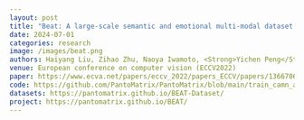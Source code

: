 ```yaml
---
layout: post
title: "Beat: A large-scale semantic and emotional multi-modal dataset for conversational gestures synthesis"
date: 2024-07-01
categories: research
image: /images/beat.png
authors: Haiyang Liu, Zihao Zhu, Naoya Iwamoto, <Strong>Yichen Peng</Strong>,, Zhengqing Li, You Zhou, Elif Bozkurt, Bo Zheng  
venue: European conference on computer vision (ECCV2022)
paper: https://www.ecva.net/papers/eccv_2022/papers_ECCV/papers/136670605.pdf
code: https://github.com/PantoMatrix/PantoMatrix/blob/main/train_camn_audio.py
datasets: https://pantomatrix.github.io/BEAT-Dataset/
project: https://pantomatrix.github.io/BEAT/
---
```




